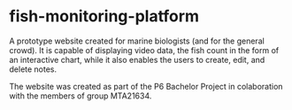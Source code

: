 # fish-monitoring-platform
A prototype website created for marine biologists (and for the general crowd). It is capable of displaying video data, the fish count in the form of an interactive chart, while it also enables the users to create, edit, and delete notes. 

The website was created as part of the P6 Bachelor Project in colaboration with the members of group MTA21634.
